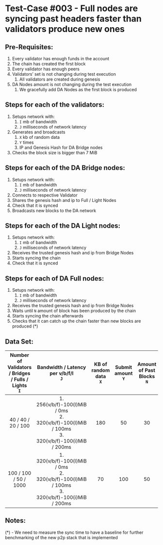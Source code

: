 # Test-Case #003 - Full nodes are syncing past headers faster than validators produce new ones

## Pre-Requisites:

1. Every validator has enough funds in the account
2. The chain has created the first block
3. Every validator has enough peers
4. Validators’ set is not changing during test execution
   1. All validators are created during genesis
5. DA Nodes amount is not changing during the test execution
   1. We gracefully add DA Nodes as the first block is produced

## Steps for each of the validators:

1. Setups network with:
   1. `I` mb of bandwidth
   2. `J` milliseconds of network latency
2. Generates and broadcasts
   1. `X` kb of random data
   2. `Y` times
   3. IP and Genesis Hash for DA Bridge nodes
3. Checks the block size is bigger than 7 MiB

## Steps for each of the DA Bridge nodes:

1. Setups network with:
   1. `I` mb of bandwidth
   2. `J` milliseconds of network latency
2. Connects to respective Validator
3. Shares the genesis hash and ip to Full / Light Nodes
4. Check that it is synced
5. Broadcasts new blocks to the DA network

## Steps for each of the DA Light nodes:

1. Setups network with:
   1. `I` mb of bandwidth
   2. `J` milliseconds of network latency
2. Receives the trusted genesis hash and ip from Bridge Nodes
3. Starts syncing the chain
4. Check that it is synced

## Steps for each of DA Full nodes:

1. Setups network with:
   1. `I` mb of bandwidth
   2. `J` milliseconds of network latency
2. Receives the trusted genesis hash and ip from Bridge Nodes
3. Waits until `N` amount of block has been produced by the chain
4. Starts syncing the chain afterwards
5. Checks that it can catch up the chain faster than new blocks are produced (\*)

## Data Set:

| Number of Validators / Bridges / Fulls / Lights <br/> `I` |                               Bandwidth / Latency per v/b/f/l <br/> `J`                                | KB of random data <br/> `X` | Submit amount <br/> `Y` | Amount of Past Blocks <br/> `N` |
|:---------------------------------------------------------:|:------------------------------------------------------------------------------------------------------:|:---------------------------:|:-----------------------:|:-------------------------------:|
|                    40 / 40 / 20 / 100                     | 1. 256(v/b/f)-100(l)MiB / 0ms <br/>2. 320(v/b/f)-100(l)MiB / 100ms<br/>3. 320(v/b/f)-100(i)MiB / 200ms |             180             |           50            |               30                |
|                   100 / 100 / 50 / 1000                   | 1. 320(v/b/f)-100(l)MiB / 0ms<br/>2. 320(v/b/f)-100(l)MiB / 100ms<br/>3. 320(v/b/f)-100(i)MiB / 200ms  |             70              |           100           |               50                |

## Notes:

(\*) - We need to measure the sync time to have a baseline for further benchmarking of the new p2p stack that is implemented
